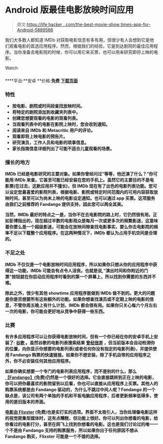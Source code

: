 # Android 版最佳电影放映时间应用

> 原文:[https://life hacker . com/the-best-movie-show times-app-for-Android-5889566](https://lifehacker.com/the-best-movie-showtimes-app-for-android-5889566)

我们大多数人都知道 IMDb 对获取电影信息有多有用，但很少有人会想到它是他们观看电影的首选应用程序。然而，根据我们的经验，它是到达剧院的最佳应用程序。当你准备去电影院的时候，你可以用它来买票，也可以用来研究即将上映的电影。

Watch

### [](http://imdb.com/)

****平台:**安卓
**价格:**免费
[**下载页面**](https://play.google.com/store/apps/details?id=com.imdb.mobile)**

### ****特性****

*   **按电影、剧院或时间段查找放映时间。**
*   **将特定的剧院添加到收藏夹列表中。**
*   **创建您想要观看的电影的观看列表。**
*   **当观看列表中的电影在影院上映时，您会收到通知。**
*   **阅读来自 IMDb 和 Metacritic 用户的评论。**
*   **观看即将上映电影的预告片。**
*   **研究演员，工作人员和电影的琐事信息。**
*   **家长指南信息详细列出了可能不适合儿童观看的场景。**

### ****擅长的地方****

**IMDb 已经是电影研究的主要对象。如果你曾经问过“等等，他还演了什么？”你可能用 IMDb 来查。它甚至可能已经安装在您的手机上。虽然它的主要目的不是电影票(在过去，这款应用并不擅长)，但 IMDb 现在有了出色的电影列表功能。您可以设定您最喜爱的影院列表，根据电影、影院或特定时间范围内的可用内容获取放映时间，甚至可以为尚未上映的电影设定通知。也可以通过 app 买票。这项服务由我们之前推荐的 Fandango 提供支持，因此您可以两全其美。**

**当然，IMDb 最好的特点之一是，当你不在去电影院的路上时，它仍然很有用。正如彭博指出的，现在超过半数的电影观众是每月一次或更多次的频繁影迷，这意味着你要么是一个超级影迷，可能会在放映间隙查找电影事实，要么你去电影院的频率不足以下载整个应用程序。在这两种情况下，IMDb 都认为占用手机空间是合理的。**

### ****不足之处****

**IMDb 不仅仅是一个电影放映时间应用程序，所以如果你只想从你的应用程序中获得这一功能，IMDb 可能会有点令人沮丧。也就是说,“演出时间和你附近的门票”按钮就在你启动应用程序时看到的第一个屏幕上，所以找到你需要的东西并不难。**

**除此之外，很少有其他 showtime 应用程序能做到 IMDb 做不到的。更大的问题是你是否想要所有这些额外的功能。如果你想查找演员或不定期上映的电影的信息，不管你周五晚上有什么计划，IMDb 都会很有用。如果你只关心每六个月左右一次的电影，你可能会更好地从竞争中获得一些东西。**

### ****比赛****

**有许多应用程序可以让你获得电影放映时间，但有一个你已经在你的安卓手机上安装了: [**谷歌**](https://play.google.com/store/apps/details?id=com.google.android.googlequicksearchbox) 。虽然谷歌的电影列表搜索结果 [曾经很差](http://lifehacker.com/google-adds-improved-movie-listings-trailers-for-mobil-5412656) ，但当前版本会自动检测你的位置，向你显示你想要的电影列表(或者任何你没有指定的电影列表)，并提供使用 Fandango 购票的快速链接。如果你不想安装，除了手机自带的应用程序之外，你不必安装任何其他应用程序。**

**如果你确实想要一个专门的电影列表应用程序，而不是别的什么，那么[**【Fandango】**](https://play.google.com/store/apps/details?id=com.fandango)(免费)仍然是一个很好的选择。它会直接跳转到正在上映的电影，你可以把你最喜欢的影院留到以后看，你也可以直接从应用程序上买票。其他人的购票系统都是由 Fandango 驱动的，为什么不跳过中间人呢？Fandango 的一个缺点是，该公司有两个单独的手机和平板电脑应用程序，后者更新频率低得多，使用的是旧版本的界面。**

**[**电影由 Flixster**](https://play.google.com/store/apps/details?id=net.flixster.android) (免费)也是实打实的选项。界面不太吸引人，当你处理像电影这样的视觉密集型媒体时，这有点糟糕，但功能上很好。你可以列出你想看的电影，给你看过的电影打分，甚至在网飞上找到你想看的电影。这也是我们讨论过的唯一一个不是由 Fandango 支持的购票服务，所以如果你出于任何原因不想从 Fandango 购买，Flixster 可能是一个不错的选择。**